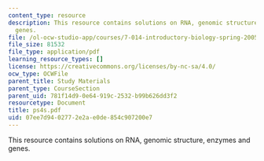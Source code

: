 ```yaml
---
content_type: resource
description: This resource contains solutions on RNA, genomic structure, enzymes and
  genes.
file: /ol-ocw-studio-app/courses/7-014-introductory-biology-spring-2005/07ee7d9402772e2ae0de854c907200e7_ps4s.pdf
file_size: 81532
file_type: application/pdf
learning_resource_types: []
license: https://creativecommons.org/licenses/by-nc-sa/4.0/
ocw_type: OCWFile
parent_title: Study Materials
parent_type: CourseSection
parent_uid: 781f14d9-0e64-919c-2532-b99b626dd3f2
resourcetype: Document
title: ps4s.pdf
uid: 07ee7d94-0277-2e2a-e0de-854c907200e7
---
```

This resource contains solutions on RNA, genomic structure, enzymes and genes.